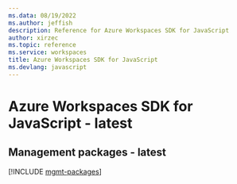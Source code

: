 ```yaml
---
ms.data: 08/19/2022
ms.author: jeffish
description: Reference for Azure Workspaces SDK for JavaScript
author: xirzec
ms.topic: reference
ms.service: workspaces
title: Azure Workspaces SDK for JavaScript
ms.devlang: javascript
---
```

# Azure Workspaces SDK for JavaScript - latest

## Management packages - latest
[!INCLUDE [mgmt-packages](workspaces-mgmt-index.md)]